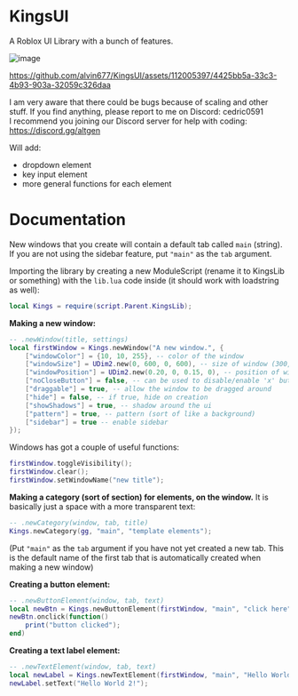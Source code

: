 # KingsUI
A Roblox UI Library with a bunch of features.

![image](https://github.com/alvin677/KingsUI/assets/112005397/e43274c4-2575-44a2-b8df-0187ad4169d3) <br />


https://github.com/alvin677/KingsUI/assets/112005397/4425bb5a-33c3-4b93-903a-32059c326daa




I am very aware that there could be bugs because of scaling and other stuff. If you find anything, please report to me on Discord: cedric0591 <br />
I recommend you joining our Discord server for help with coding: https://discord.gg/altgen

Will add:

* dropdown element
* key input element
* more general functions for each element

# Documentation

New windows that you create will contain a default tab called `main` (string). <br />
If you are not using the sidebar feature, put `"main"` as the `tab` argument.

Importing the library by creating a new ModuleScript (rename it to KingsLib or something) with the `lib.lua` code inside (it should work with loadstring as well):
```lua
local Kings = require(script.Parent.KingsLib);
```

**Making a new window:**
```lua
-- .newWindow(title, settings)
local firstWindow = Kings.newWindow("A new window.", {
	["windowColor"] = {10, 10, 255}, -- color of the window
	["windowSize"] = UDim2.new(0, 600, 0, 600), -- size of window (300, 400 is defualt)
	["windowPosition"] = UDim2.new(0.20, 0, 0.15, 0), -- position of window
	["noCloseButton"] = false, -- can be used to disable/enable 'x' button
	["draggable"] = true, -- allow the window to be dragged around
  	["hide"] = false, -- if true, hide on creation
	["showShadows"] = true, -- shadow around the ui
	["pattern"] = true, -- pattern (sort of like a background)
	["sidebar"] = true -- enable sidebar
});
```

Windows has got a couple of useful functions:
```lua
firstWindow.toggleVisibility();
firstWindow.clear();
firstWindow.setWindowName("new title");
```

**Making a category (sort of section) for elements, on the window.**
It is basically just a space with a more transparent text:
```lua
-- .newCategory(window, tab, title)
Kings.newCategory(gg, "main", "template elements");
```
(Put `"main"` as the `tab` argument if you have not yet created a new tab. This is the default name of the first tab that is automatically created when making a new window)

**Creating a button element:**
```lua
-- .newButtonElement(window, tab, text)
local newBtn = Kings.newButtonElement(firstWindow, "main", "click here");
newBtn.onclick(function()
	print("button clicked");
end)
```

**Creating a text label element:**
```lua
-- .newTextElement(window, tab, text)
local newLabel = Kings.newTextElement(firstWindow, "main", "Hello World!");
newLabel.setText("Hello World 2!");
```

